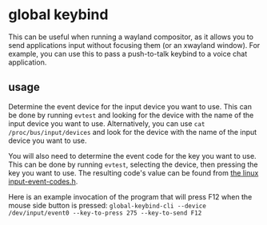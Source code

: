 # global keybind

This can be useful when running a wayland compositor, as it allows you to send applications input without focusing them (or an xwayland window).
For example, you can use this to pass a push-to-talk keybind to a voice chat application.

## usage

Determine the event device for the input device you want to use.
This can be done by running `evtest` and looking for the device with the name of the input device you want to use.
Alternatively, you can use `cat /proc/bus/input/devices` and look for the device with the name of the input device you want to use.

You will also need to determine the event code for the key you want to use.
This can be done by running `evtest`, selecting the device, then pressing the key you want to use.
The resulting code's value can be found from [the linux input-event-codes.h](https://github.com/torvalds/linux/blob/master/include/uapi/linux/input-event-codes.h).

Here is an example invocation of the program that will press F12 when the mouse side button is pressed: `global-keybind-cli --device /dev/input/event0 --key-to-press 275 --key-to-send F12`
